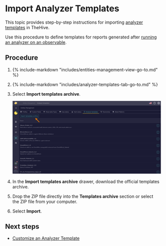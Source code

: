 # Import Analyzer Templates

<!-- md:permission `[admin] managePlatform` -->

This topic provides step-by-step instructions for importing [analyzer templates](about-analyzer-templates.md) in TheHive.

Use this procedure to define templates for reports generated after [running an analyzer on an observable](../../user-guides/analyst-corner/cases/observables/run-analyzers-on-an-observable.md).

<h2>Procedure</h2>

1. {% include-markdown "includes/entities-management-view-go-to.md" %}

2. {% include-markdown "includes/analyzer-templates-tab-go-to.md" %}

3. Select **Import templates archive**.

    ![Import templates archive](../../images/administration-guides/import-templates-archive.png)

4. In the **Import templates archive** drawer, download the official templates archive.

5. Drop the ZIP file directly into the **Templates archive** section or select the ZIP file from your computer.

6. Select **Import**.

<h2>Next steps</h2>

* [Customize an Analyzer Template](customize-an-analyzer-template.md)